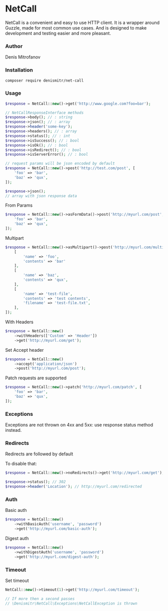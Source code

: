# NetCall

NetCall is a convenient and easy to use HTTP client. 
It is a wrapper around Guzzle, made for most common use cases.
And is designed to make development and testing easier and more pleasant.

### Author
Denis Mitrofanov

### Installation
```bash
composer require denismitr/net-call
```

### Usage
```php
$response = NetCall::new()->get('http://www.google.com?foo=bar');

// NetCallResponseInterface methods
$response->body(); // : string
$response->json(); // : array
$response->header('some-key');
$response->headers(); // : array
$response->status(); // : int
$response->isSuccess(); // : bool
$response->isOk(); // : bool
$response->isRedirect(); // : bool
$response->isServerError(); // : bool
```
```php
// request params will be json encoded by default
$response = NetCall::new()->post('http://test.com/post', [
    'foo' => 'bar',
    'baz' => 'qux',
]);

$response->json();
// array with json response data
```

From Params
```php
$response = NetCall::new()->asFormData()->post('http://myurl.com/post', [
    'foo' => 'bar',
    'baz' => 'qux',
]);
```

Multipart
```php
$response = NetCall::new()->asMultipart()->post('http://myurl.com/multi-part', [
    [
        'name' => 'foo',
        'contents' => 'bar'
    ],
    [
        'name' => 'baz',
        'contents' => 'qux',
    ],
    [
        'name' => 'test-file',
        'contents' => 'test contents',
        'filename' => 'test-file.txt',
    ],
]);
```

With Headers
```php
$response = NetCall::new()
    ->withHeaders(['Custom' => 'Header'])
    ->get('http://myurl.com/get');
```

Set Accept header
```php
$response = NetCall::new()
    ->accept('application/json')
    ->post('http://myurl.com/post');
```

Patch requests are supported
```php
$response = NetCall::new()->patch('http://myurl.com/patch', [
    'foo' => 'bar',
    'baz' => 'qux',
]);
```

### Exceptions
Exceptions are not thrown on 4xx and 5xx: use response status method instead.

### Redirects
Redirects are followed by default

To disable that:
```php
$response = NetCall::new()->noRedirects()->get('http://myurl.com/get');

$response->status(); // 302
$response->header('Location'); // http://myurl.com/redirected
```

### Auth

Basic auth
```php
$response = NetCall::new()
    ->withBasicAuth('username', 'password')
    ->get('http://myurl.com/basic-auth');
```

Digest auth
```php
$response = NetCall::new()
    ->withDigestAuth('username', 'password')
    ->get('http://myurl.com/digest-auth');
```

### Timeout

Set timeout
```php
NetCall::new()->timeout(1)->get('http://myurl.com/timeout');

// If more then a second passes
// \Denismitr\NetCall\Exceptions\NetCallException is thrown
```



